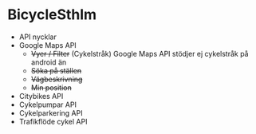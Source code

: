 # BicycleSthlm

* API nycklar
* Google Maps API
  * ~~Vyer / Filter~~ (Cykelstråk) Google Maps API stödjer ej cykelstråk på android än
  * ~~Söka på ställen~~
  * ~~Vägbeskrivning~~
  * ~~Min position~~
* Citybikes API
* Cykelpumpar API
* Cykelparkering API
* Trafikflöde cykel API
